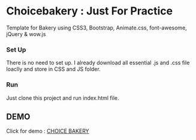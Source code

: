 # Choicebakery : Just For Practice

Template for Bakery using CSS3, Bootstrap, Animate.css, font-awesome, jQuery &amp; wow.js

### Set Up
There is no need to set up. I already download all essential .js and .css file loaclly and store in CSS and JS folder.

### Run
Just clone this project and run index.html file.

## DEMO
 Click for demo : [CHOICE BAKERY](https://rakeshec005.github.io/choicebakery/)
    
        

